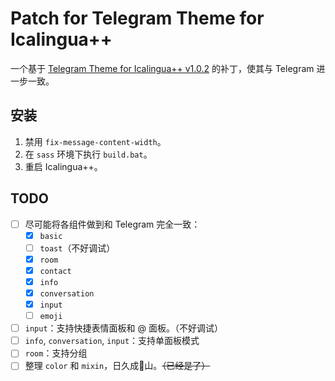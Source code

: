 # Patch for Telegram Theme for Icalingua++

一个基于 [Telegram Theme for Icalingua++ v1.0.2](https://github.com/wibus-wee-ac/icalingua-theme-telegram/releases/tag/v1.0.2) 的补丁，使其与 Telegram 进一步一致。

## 安装

1. 禁用 `fix-message-content-width`。
1. 在 `sass` 环境下执行 `build.bat`。
1. 重启 Icalingua++。

## TODO

- [ ] 尽可能将各组件做到和 Telegram 完全一致：
    - [x] `basic`
    - [ ] `toast`（不好调试）
    - [x] `room`
    - [x] `contact`
    - [x] `info`
    - [x] `conversation`
    - [x] `input`
    - [ ] `emoji`
- [ ] `input`：支持快捷表情面板和 @ 面板。（不好调试）
- [ ] `info`, `conversation`, `input`：支持单面板模式
- [ ] `room`：支持分组
- [ ] 整理 `color` 和 `mixin`，日久成💩山。~~（已经是了）~~
